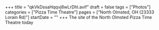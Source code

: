 +++
title = "qkVkDssaHqqvj6wLrDhl.avif"
draft = false
tags = ["Photos"]
categories = ["Pizza Time Theatre"]
pages = ["North Olmsted, OH (23333 Lorain Rd)"]
startDate = ""
+++
The site of the North Olmsted Pizza Time Theatre today

